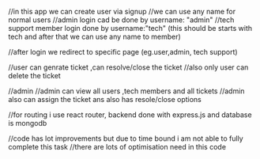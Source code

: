 //in this app we can create user via signup
//we can use any name for normal users
//admin login cad be done by username: "admin"
//tech support member login done by username:"tech"  (this should be starts with tech and after that we can use any name to member) 


//after login we redirect to specific page (eg.user,admin, tech support)

//user can genrate ticket ,can resolve/close the ticket 
//also only user can delete the ticket

//admin
//admin can view all users ,tech members and all tickets
//admin also can assign the ticket ans also has resole/close options

//for routing i use react router, backend done with express.js and database is mongodb

 //code has lot improvements but due to time bound i am not able to fully complete this task
//there are lots of optimisation need in this code 
